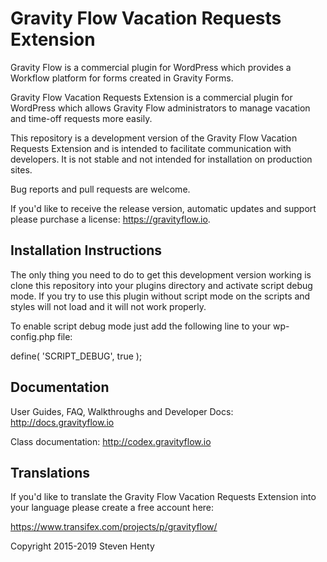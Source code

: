 Gravity Flow Vacation Requests Extension
==============================

Gravity Flow is a commercial plugin for WordPress which provides a Workflow platform for forms created in Gravity Forms.

Gravity Flow Vacation Requests Extension is a commercial plugin for WordPress which allows Gravity Flow administrators to manage vacation and time-off requests more easily.

This repository is a development version of the Gravity Flow Vacation Requests Extension and is intended to facilitate communication with developers. It is not stable and not intended for installation on production sites.

Bug reports and pull requests are welcome.

If you'd like to receive the release version, automatic updates and support please purchase a license: https://gravityflow.io.


## Installation Instructions
The only thing you need to do to get this development version working is clone this repository into your plugins directory and activate script debug mode. If you try to use this plugin without script mode on the scripts and styles will not load and it will not work properly.

To enable script debug mode just add the following line to your wp-config.php file:

define( 'SCRIPT_DEBUG', true );

## Documentation
User Guides, FAQ, Walkthroughs and Developer Docs: http://docs.gravityflow.io

Class documentation: http://codex.gravityflow.io

## Translations
If you'd like to translate the Gravity Flow Vacation Requests Extension into your language please create a free account here:

https://www.transifex.com/projects/p/gravityflow/




Copyright 2015-2019 Steven Henty
